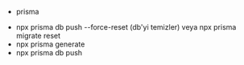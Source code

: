 * prisma 
- npx prisma db push --force-reset (db'yi temizler) veya  npx prisma migrate reset
- npx prisma generate
- npx prisma db push 
